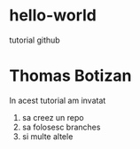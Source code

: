 # hello-world
tutorial github
# Thomas Botizan
In acest tutorial am invatat
1. sa creez un repo
2. sa folosesc branches
3. si multe altele
